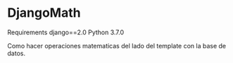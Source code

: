 # DjangoMath

Requirements 
django==2.0
Python 3.7.0

Como hacer operaciones matematicas del lado del template con la base de datos.
